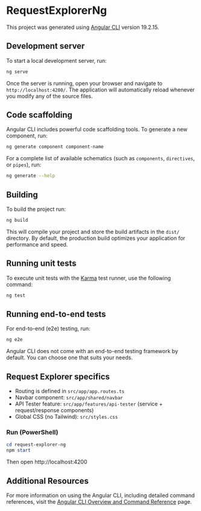 # RequestExplorerNg

This project was generated using [Angular CLI](https://github.com/angular/angular-cli) version 19.2.15.

## Development server

To start a local development server, run:

```bash
ng serve
```

Once the server is running, open your browser and navigate to `http://localhost:4200/`. The application will automatically reload whenever you modify any of the source files.

## Code scaffolding

Angular CLI includes powerful code scaffolding tools. To generate a new component, run:

```bash
ng generate component component-name
```

For a complete list of available schematics (such as `components`, `directives`, or `pipes`), run:

```bash
ng generate --help
```

## Building

To build the project run:

```bash
ng build
```

This will compile your project and store the build artifacts in the `dist/` directory. By default, the production build optimizes your application for performance and speed.

## Running unit tests

To execute unit tests with the [Karma](https://karma-runner.github.io) test runner, use the following command:

```bash
ng test
```

## Running end-to-end tests

For end-to-end (e2e) testing, run:

```bash
ng e2e
```

Angular CLI does not come with an end-to-end testing framework by default. You can choose one that suits your needs.

## Request Explorer specifics

- Routing is defined in `src/app/app.routes.ts`
- Navbar component: `src/app/shared/navbar`
- API Tester feature: `src/app/features/api-tester` (service + request/response components)
- Global CSS (no Tailwind): `src/styles.css`

### Run (PowerShell)

```powershell
cd request-explorer-ng
npm start
```

Then open http://localhost:4200

## Additional Resources

For more information on using the Angular CLI, including detailed command references, visit the [Angular CLI Overview and Command Reference](https://angular.dev/tools/cli) page.
